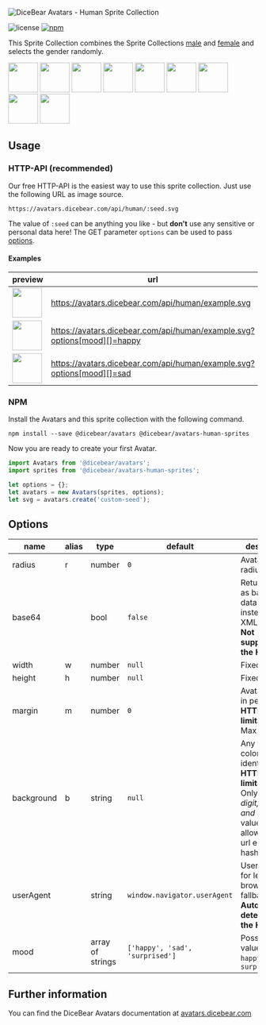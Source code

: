 ![DiceBear Avatars - Human Sprite Collection](https://raw.githubusercontent.com/DiceBear/avatars/v4/packages/avatars-human-sprites/banner.svg?sanitize=true)

![license](https://img.shields.io/npm/l/@dicebear/avatars-human-sprites.svg?style=flat-square)
[![npm](https://img.shields.io/npm/v/@dicebear/avatars-human-sprites.svg?style=flat-square)](https://www.npmjs.com/package/@dicebear/avatars-human-sprites)

This Sprite Collection combines the Sprite Collections [male](https://www.npmjs.com/package/@dicebear/avatars-male-sprites) and [female](https://www.npmjs.com/package/@dicebear/avatars-female-sprites) and selects the gender randomly.

<p>
    <img src="https://avatars.dicebear.com/api/human/1.svg" width="60" />
    <img src="https://avatars.dicebear.com/api/human/2.svg" width="60" />
    <img src="https://avatars.dicebear.com/api/human/3.svg" width="60" />
    <img src="https://avatars.dicebear.com/api/human/4.svg" width="60" />
    <img src="https://avatars.dicebear.com/api/human/5.svg" width="60" />
    <img src="https://avatars.dicebear.com/api/human/6.svg" width="60" />
    <img src="https://avatars.dicebear.com/api/human/7.svg" width="60" />
    <img src="https://avatars.dicebear.com/api/human/8.svg" width="60" />
    <img src="https://avatars.dicebear.com/api/human/9.svg" width="60" />
</p>

## Usage

### HTTP-API (recommended)

Our free HTTP-API is the easiest way to use this sprite collection. Just use the following URL as image source.

    https://avatars.dicebear.com/api/human/:seed.svg

The value of `:seed` can be anything you like - but **don't** use any sensitive or personal data here! The GET parameter
`options` can be used to pass [options](#options).

#### Examples

| preview                                                                                           | url                                                                      |
| ------------------------------------------------------------------------------------------------- | ------------------------------------------------------------------------ |
| <img src="https://avatars.dicebear.com/api/human/example.svg" width="60" />                       | https://avatars.dicebear.com/api/human/example.svg                       |
| <img src="https://avatars.dicebear.com/api/human/example.svg?options[mood][]=happy" width="60" /> | https://avatars.dicebear.com/api/human/example.svg?options[mood][]=happy |
| <img src="https://avatars.dicebear.com/api/human/example.svg?options[mood][]=sad" width="60" />   | https://avatars.dicebear.com/api/human/example.svg?options[mood][]=sad   |

### NPM

Install the Avatars and this sprite collection with the following command.

    npm install --save @dicebear/avatars @dicebear/avatars-human-sprites

Now you are ready to create your first Avatar.

```js
import Avatars from '@dicebear/avatars';
import sprites from '@dicebear/avatars-human-sprites';

let options = {};
let avatars = new Avatars(sprites, options);
let svg = avatars.create('custom-seed');
```

## Options

| name       | alias | type             | default                         | description                                                                                                                                       |
| ---------- | ----- | ---------------- | ------------------------------- | ------------------------------------------------------------------------------------------------------------------------------------------------- |
| radius     | r     | number           | `0`                             | Avatar border radius                                                                                                                              |
| base64     |       | bool             | `false`                         | Return avatar as base64 data uri instead of XML <br> **Not supported by the HTTP API**                                                            |
| width      | w     | number           | `null`                          | Fixed width                                                                                                                                       |
| height     | h     | number           | `null`                          | Fixed height                                                                                                                                      |
| margin     | m     | number           | `0`                             | Avatar margin in percent<br> **HTTP-API limitation** Max value `25`                                                                               |
| background | b     | string           | `null`                          | Any valid color identifier<br> **HTTP-API limitation** Only hex _(3-digit, 6-digit and 8-digit)_ values are allowed. Use url encoded hash: `%23`. |
| userAgent  |       | string           | `window.navigator.userAgent`    | User-Agent for legacy browser fallback<br> **Automatically detected by the HTTP API**                                                             |
| mood       |       | array of strings | `['happy', 'sad', 'surprised']` | Possible values: `sad`, `happy`, `surprised`                                                                                                      |

## Further information

You can find the DiceBear Avatars documentation at [avatars.dicebear.com](https://avatars.dicebear.com)
